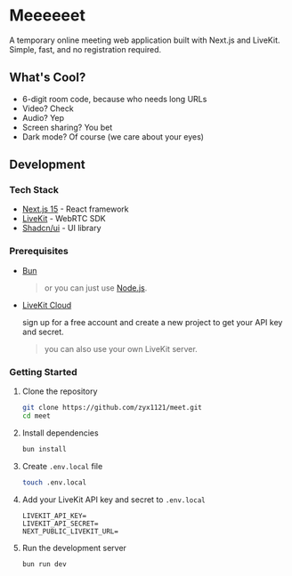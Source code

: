 # Meeeeeet

A temporary online meeting web application built with Next.js and LiveKit. Simple, fast, and no registration required.

## What's Cool?

- 6-digit room code, because who needs long URLs
- Video? Check
- Audio? Yep
- Screen sharing? You bet
- Dark mode? Of course (we care about your eyes)

## Development

### Tech Stack

- [Next.js 15](https://nextjs.org/) - React framework
- [LiveKit](https://livekit.io/) - WebRTC SDK
- [Shadcn/ui](https://ui.shadcn.com/) - UI library

### Prerequisites

- [Bun](https://bun.sh/)

    > or you can just use [Node.js](https://nodejs.org/).

- [LiveKit Cloud](https://cloud.livekit.io/)

    sign up for a free account and create a new project to get your API key and secret.

    > you can also use your own LiveKit server.

### Getting Started

1. Clone the repository

    ```bash
    git clone https://github.com/zyx1121/meet.git
    cd meet
    ```

2. Install dependencies

    ```bash
    bun install
    ```

3. Create `.env.local` file

    ```bash
    touch .env.local
    ```

4. Add your LiveKit API key and secret to `.env.local`

    ```env
    LIVEKIT_API_KEY=
    LIVEKIT_API_SECRET=
    NEXT_PUBLIC_LIVEKIT_URL=
    ```

5. Run the development server

    ```bash
    bun run dev
    ```
